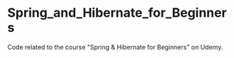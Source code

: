 # Spring_and_Hibernate_for_Beginners
Code related to the course "Spring &amp; Hibernate for Beginners" on Udemy.
